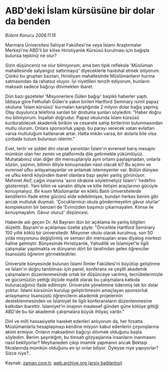# ABD'deki İslam kürsüsüne bir dolar da benden

*Bülent Korucu 2006.11.15*

<tr><td class="metin" colspan="2" style="padding-top: 20px; padding-left: 5px; ">Marmara Üniversitesi İlahiyat Fakültesi'ne veya İslami Araştırmalar Merkezi'ne ABD'li bir kilise Hıristiyanlık Kürsüsü kurulması için bağışta bulunsa tepkiniz ne olur?</td></tr><tr><td class="metin" colspan="2" style="padding-top: 20px; padding-left: 5px; "><p>Sizin düşünceniz ne olur bilmiyorum; ama ben tipik refleksle 'Müslüman mahallesinde salyangoz sattırmayız' diyeceklerle hasbıhal etmek istiyorum. Çünkü bu gruptan bazıları, Hıristiyan mahallesinde Müslümanların hurma satmasından da rahatsız oluyor. İyi niyetlileri tenzih ediyorum, bunların maksadı sadece bağcıyı dövmekten ibaret. 
<p>Dün bazı gazeteler 'Misyonerlere Gülen bağışı' başlıklı haberler yaptı. İddiaya göre Fethullah Gülen'e yakın birileri Hartford Seminary isimli papaz okuluna 'İslam kürsüsü' kurmaları karşılığında 2 milyon dolar bağış yapmış. Olay duyulunca telefona sarılan bir dostuma şunları söyledim: "Haber doğru mu bilmiyorum. İnşallah doğrudur. Papaz okulunda İslam kürsüsü kurdurabilecek akademik birikim ve cesarete sahip birilerinin bulunmasından mutlu olurum. Onlara sponsorluk yapıp, bu parayı verecek vatan evlatları varsa mutluluğum katlanarak artar. Hatta imkân varsa, bir dolarla bile olsa çorbada tuzum bulunsun isterim."
<p>Evet, terör ve şiddet dini olarak yansıtılan İslam'ın evrensel barış mesajını mümkün olan her zemin ve platformda dile getirmekle yükümlüyüz. Muhatabımız olan diğer din mensuplarıyla aynı ortamı paylaşmadan, onlarla sözün, yazının, bilimin diliyle konuşmadan nasıl olacak ki? Bu açılımı ve evrensel ufku anlayamayanlar ve anlamak istemeyenler var. Bütün dünyası ve ufku kendi köyünden ibaret olanlara bazı şeyler yanlış görünüyor. Mehmet Akif, çağın insanına 'asrın idrakine söyletmeliyiz İslam'ı' hedefini göstermişti. Yani bilim ve sanatın diliyle ve kitle iletişim araçlarının gücüyle konuşmalıyız. Bir kısım Müslümanlar en köklü Batılı üniversitelerde kendilerini ifade etme gücünü elde edebilmişse, bundan herkes benim gibi ancak mutluluk duymalı. 'Çocuklarımızı okula göndermeyelim gâvur olurlar' kompleksinin bir benzeri de 'Evimizden başımızı çıkarmayalım. Kimse ile konuşmayalım. Gâvur oluruz' düşüncesi.
<p>Haberde adı geçen Dr. Ali Bayram dün bir açıklama ile yanlış bilgileri düzeltti. Bayram'ın açıklaması özetle şöyle: "Öncelikle Hartford Seminary 150 yıllık köklü bir üniversitedir. Misyoner okulu olarak kurulmuş, son 50 yılda misyonunu değiştirmiş ve semavi din mensupları arası diyalog merkezi haline gelmiştir. Bünyesinde Hıristiyanlık, Yahudilik ve İslamiyet'le ilgili çalışmalar yapılmakta ve dünyanın dört bir tarafından gelen öğrenciler lisansüstü öğrenim görmektedirler.
<p>Üniversite bünyesinde bulunan İslami İlimler Fakültesi'ni büyütüp geliştirme ve İslam'ın doğru tanıtılması için panel, konferans ve çeşitli akademik çalışmaların düzenlenmesinde ortak bir düşünceye varılmış, tecrübelerimizle ve gücümüzün yettiği ölçüde maddi olarak bu çalışmalara katkıda bulunacağımız ifade edilmiştir. Üniversite yönetimine ödenmiş tek bir dolar yoktur. İslami kürsünün kurulup geliştirilmesini amaçlayan sponsorluk anlaşmamız lisansüstü öğrencilerin akademik projelerinin desteklenmesinden ve İslamiyet ile ilgili konferansların düzenlenmesine katkıdan ibarettir. İslamiyet'in imajının maalesef günden güne kötüye gittiği ABD'de bu tür akademik çalışmalara büyük ihtiyaç vardır."
<p>Dinî ve milli hassasiyetle hareket edenleri anlıyorum da, her fırsatta Müslümanlarla hesaplaşmayı kendine misyon kabul edenlerin çırpınışlarına aklım ermiyor. Onların maksadının bağcıyı dövmek olduğunu başta söyledim. Benim şaşırdığım, bu timsah gözyaşlarına insanların inanmasını nasıl bekliyorlar? Meyhaneden çıkıp imamlık yapmanın ancak Bektaşi fıkralarında mümkün olduğunu en iyi onlar biliyor. Öyleyse niye yapıyorlar? Sizce niye?..<br/></p></p></p></p></p></p></td></tr>

Kaynak: [zaman.com.tr](http://zaman.com.tr/yazar.do?yazino=454536), [web.archive.org (arşiv bağlantısı)](http://web.archive.org/web/20100402051129/http://www.zaman.com.tr:80/yazar.do?yazino=454536)
